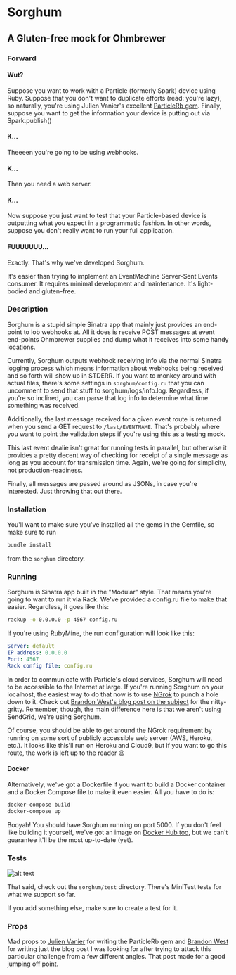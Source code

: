 # Sorghum
## A Gluten-free mock for Ohmbrewer

### Forward
#### Wut?
Suppose you want to work with a Particle (formerly Spark) device using Ruby. 
Suppose that you don't want to duplicate efforts (read: you're lazy), so naturally, you're using Julien Vanier's excellent
[ParticleRb gem](https://github.com/monkbroc/particlerb). Finally, suppose you want to get the information your device
is putting out via Spark.publish()

#### K...
Theeeen you're going to be using webhooks.

#### K...
Then you need a web server.

#### K...
Now suppose you just want to test that your Particle-based device is outputting what you expect in a programmatic fashion.
In other words, suppose you don't really want to run your full application.

#### FUUUUUUU...
Exactly. That's why we've developed Sorghum. 

It's easier than trying to implement an EventMachine Server-Sent Events consumer. It requires minimal development and
maintenance. It's light-bodied and gluten-free.

### Description
Sorghum is a stupid simple Sinatra app that mainly just provides an end-point to lob webhooks at. All it does is receive
POST messages at event end-points Ohmbrewer supplies and dump what it receives into some handy locations.

Currently, Sorghum outputs webhook receiving info via the normal Sinatra logging process which means information about
webhooks being received and so forth will show up in STDERR. If you want to monkey around with actual files, there's some
settings in `sorghum/config.ru` that you can uncomment to send that stuff to sorghum/logs/info.log. 
Regardless, if you're so inclined, you can parse that log info to determine what time something was received.

Additionally, the last message received for a given event route is returned when you send a GET request to `/last/EVENTNAME`.
That's probably where you want to point the validation steps if you're using this as a testing mock.

This last event dealie isn't great for running tests in parallel, but otherwise it provides a pretty decent way of 
checking for receipt of a single message as long as you account for transmission time. Again, we're going for simplicity,
not production-readiness.

Finally, all messages are passed around as JSONs, in case you're interested. Just throwing that out there.

### Installation
You'll want to make sure you've installed all the gems in the Gemfile, so make sure to run 

```bash
bundle install
```

from the `sorghum` directory.

### Running
Sorghum is Sinatra app built in the "Modular" style. That means you're going to want to run it via Rack. We've provided 
a config.ru file to make that easier. Regardless, it goes like this:

```bash
rackup -o 0.0.0.0 -p 4567 config.ru
```

If you're using RubyMine, the run configuration will look like this:
```yaml
Server: default
IP address: 0.0.0.0
Port: 4567
Rack config file: config.ru
```

In order to communicate with Particle's cloud services, Sorghum will need to be accessible to the Internet at large. 
If you're running Sorghum on your localhost, the easiest way to do that now is to use [NGrok](https://ngrok.com/) to punch a hole down to it.
Check out [Brandon West's blog post on the subject](https://sendgrid.com/blog/simple-webhook-testing-using-sinatra-ngrok/)
for the nitty-gritty. Remember, though, the main difference here is that we aren't using SendGrid, we're using Sorghum.

Of course, you should be able to get around the NGrok requirement by running on some sort of publicly accessible web server
(AWS, Heroku, etc.). It looks like this'll run on Heroku and Cloud9, but if you want to go this route, the work is left 
up to the reader :wink:

#### Docker
Alternatively, we've got a Dockerfile if you want to build a Docker container and a Docker Compose file to make it even easier.
All you have to do is:

```bash
docker-compose build
docker-compose up
```

Booyah! You should have Sorghum running on port 5000. If you don't feel like building it yourself, we've got an image on [Docker Hub too](https://registry.hub.docker.com/u/ohmbrewer/sorghum/), but we can't guarantee it'll be the most up-to-date (yet).

### Tests
![alt text](https://i.imgflip.com/opv8j.jpg "YO DAWG, I HEARD YOU LIKE TESTS AND MOCKS, SO I WROTE SOME TESTS SO YOU CAN TEST THE MOCK YOU'LL USE TO TEST YOUR MOCK")

That said, check out the `sorghum/test` directory. There's MiniTest tests for what we support so far.

If you add something else, make sure to create a test for it.

### Props
Mad props to [Julien Vanier](https://github.com/monkbroc) for writing the ParticleRb gem and 
[Brandon West](https://sendgrid.com/blog/simple-webhook-testing-using-sinatra-ngrok/) for writing just the blog post I 
was looking for after trying to attack this particular challenge from a few different angles. That post made for a good
jumping off point.
